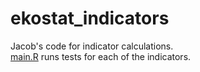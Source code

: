 # ekostat_indicators
Jacob's code for indicator calculations.<br>
[main.R](main.R) runs tests for each of the indicators. <br>
